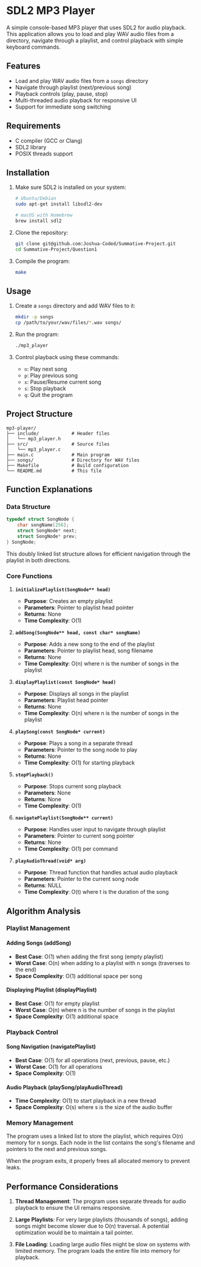 # SDL2 MP3 Player

A simple console-based MP3 player that uses SDL2 for audio playback. This application allows you to load and play WAV audio files from a directory, navigate through a playlist, and control playback with simple keyboard commands.

## Features

- Load and play WAV audio files from a `songs` directory
- Navigate through playlist (next/previous song)
- Playback controls (play, pause, stop)
- Multi-threaded audio playback for responsive UI
- Support for immediate song switching

## Requirements

- C compiler (GCC or Clang)
- SDL2 library
- POSIX threads support

## Installation

1. Make sure SDL2 is installed on your system:
   ```bash
   # Ubuntu/Debian
   sudo apt-get install libsdl2-dev
   
   # macOS with Homebrew
   brew install sdl2
   ```

2. Clone the repository:
   ```bash
   git clone git@github.com:Joshua-Coded/Summative-Project.git
   cd Summative-Project/Question1
   ```

3. Compile the program:
   ```bash
   make
   ```

## Usage

1. Create a `songs` directory and add WAV files to it:
   ```bash
   mkdir -p songs
   cp /path/to/your/wav/files/*.wav songs/
   ```

2. Run the program:
   ```bash
   ./mp3_player
   ```

3. Control playback using these commands:
   - `n`: Play next song
   - `p`: Play previous song
   - `x`: Pause/Resume current song
   - `s`: Stop playback
   - `q`: Quit the program

## Project Structure

```
mp3-player/
├── include/            # Header files
│   └── mp3_player.h
├── src/                # Source files
│   └── mp3_player.c
├── main.c              # Main program
├── songs/              # Directory for WAV files
├── Makefile            # Build configuration
└── README.md           # This file
```

## Function Explanations

### Data Structure

```c
typedef struct SongNode {
    char songName[256];
    struct SongNode* next;
    struct SongNode* prev;
} SongNode;
```

This doubly linked list structure allows for efficient navigation through the playlist in both directions.

### Core Functions

1. **`initializePlaylist(SongNode** head)`**
   - **Purpose**: Creates an empty playlist
   - **Parameters**: Pointer to playlist head pointer
   - **Returns**: None
   - **Time Complexity**: O(1)

2. **`addSong(SongNode** head, const char* songName)`**
   - **Purpose**: Adds a new song to the end of the playlist
   - **Parameters**: Pointer to playlist head, song filename
   - **Returns**: None
   - **Time Complexity**: O(n) where n is the number of songs in the playlist

3. **`displayPlaylist(const SongNode* head)`**
   - **Purpose**: Displays all songs in the playlist
   - **Parameters**: Playlist head pointer
   - **Returns**: None
   - **Time Complexity**: O(n) where n is the number of songs in the playlist

4. **`playSong(const SongNode* current)`**
   - **Purpose**: Plays a song in a separate thread
   - **Parameters**: Pointer to the song node to play
   - **Returns**: None
   - **Time Complexity**: O(1) for starting playback

5. **`stopPlayback()`**
   - **Purpose**: Stops current song playback
   - **Parameters**: None
   - **Returns**: None
   - **Time Complexity**: O(1)

6. **`navigatePlaylist(SongNode** current)`**
   - **Purpose**: Handles user input to navigate through playlist
   - **Parameters**: Pointer to current song pointer
   - **Returns**: None
   - **Time Complexity**: O(1) per command

7. **`playAudioThread(void* arg)`**
   - **Purpose**: Thread function that handles actual audio playback
   - **Parameters**: Pointer to the current song node
   - **Returns**: NULL
   - **Time Complexity**: O(t) where t is the duration of the song

## Algorithm Analysis

### Playlist Management

#### Adding Songs (addSong)
- **Best Case**: O(1) when adding the first song (empty playlist)
- **Worst Case**: O(n) when adding to a playlist with n songs (traverses to the end)
- **Space Complexity**: O(1) additional space per song

#### Displaying Playlist (displayPlaylist)
- **Best Case**: O(1) for empty playlist
- **Worst Case**: O(n) where n is the number of songs in the playlist
- **Space Complexity**: O(1) additional space

### Playback Control

#### Song Navigation (navigatePlaylist)
- **Best Case**: O(1) for all operations (next, previous, pause, etc.)
- **Worst Case**: O(1) for all operations
- **Space Complexity**: O(1)

#### Audio Playback (playSong/playAudioThread)
- **Time Complexity**: O(1) to start playback in a new thread
- **Space Complexity**: O(s) where s is the size of the audio buffer

### Memory Management

The program uses a linked list to store the playlist, which requires O(n) memory for n songs. Each node in the list contains the song's filename and pointers to the next and previous songs.

When the program exits, it properly frees all allocated memory to prevent leaks.

## Performance Considerations

1. **Thread Management**: The program uses separate threads for audio playback to ensure the UI remains responsive.

2. **Large Playlists**: For very large playlists (thousands of songs), adding songs might become slower due to O(n) traversal. A potential optimization would be to maintain a tail pointer.

3. **File Loading**: Loading large audio files might be slow on systems with limited memory. The program loads the entire file into memory for playback.

